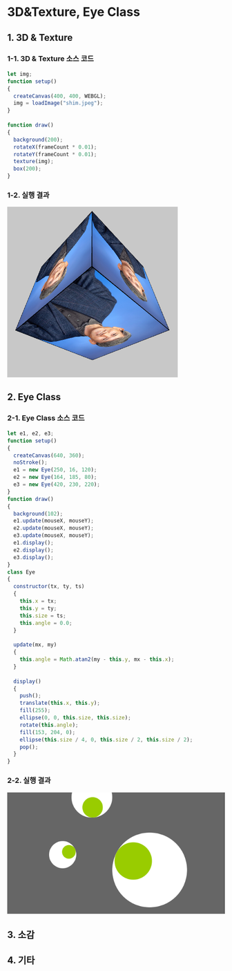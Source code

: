 # 3D&Texture, Eye Class

## 1. 3D & Texture

### 1-1. 3D & Texture 소스 코드

```js
let img;
function setup()
{
  createCanvas(400, 400, WEBGL);
  img = loadImage("shim.jpeg");
}

function draw()
{
  background(200);
  rotateX(frameCount * 0.01);
  rotateY(frameCount * 0.01);
  texture(img);
  box(200);
}
```

### 1-2. 실행 결과

![1](img/2.png)

## 2. Eye Class

### 2-1. Eye Class 소스 코드

```js
let e1, e2, e3;
function setup()
{
  createCanvas(640, 360);
  noStroke();
  e1 = new Eye(250, 16, 120);
  e2 = new Eye(164, 185, 80);
  e3 = new Eye(420, 230, 220);
}
function draw()
{
  background(102);
  e1.update(mouseX, mouseY);
  e2.update(mouseX, mouseY);
  e3.update(mouseX, mouseY);
  e1.display();
  e2.display();
  e3.display();
}
class Eye
{
  constructor(tx, ty, ts)
  {
    this.x = tx;
    this.y = ty;
    this.size = ts;
    this.angle = 0.0;
  }

  update(mx, my)
  {
    this.angle = Math.atan2(my - this.y, mx - this.x);
  }

  display()
  {
    push();
    translate(this.x, this.y);
    fill(255);
    ellipse(0, 0, this.size, this.size);
    rotate(this.angle);
    fill(153, 204, 0);
    ellipse(this.size / 4, 0, this.size / 2, this.size / 2);
    pop();
  }
}
```

### 2-2. 실행 결과

![2](img/3.png)

## 3. 소감

## 4. 기타
